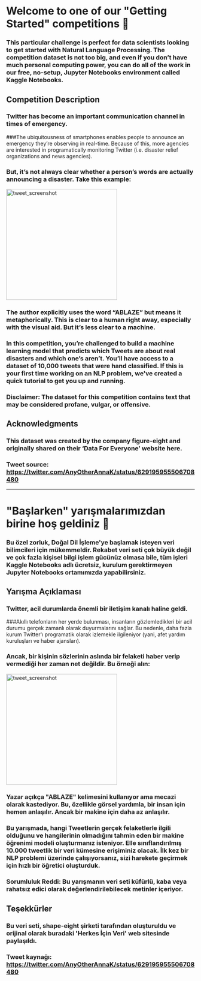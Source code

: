 # Welcome to one of our "Getting Started" competitions 👋
### This particular challenge is perfect for data scientists looking to get started with Natural Language Processing. The competition dataset is not too big, and even if you don’t have much personal computing power, you can do all of the work in our free, no-setup, Jupyter Notebooks environment called Kaggle Notebooks.

## Competition Description
### Twitter has become an important communication channel in times of emergency.
###The ubiquitousness of smartphones enables people to announce an emergency they’re observing in real-time. Because of this, more agencies are interested in programatically monitoring Twitter (i.e. disaster relief organizations and news agencies).

### But, it’s not always clear whether a person’s words are actually announcing a disaster. Take this example:
<img width="296" alt="tweet_screenshot" src="https://user-images.githubusercontent.com/92849974/234816891-8585f954-b038-433d-8355-68e454f8ea3f.png">

### The author explicitly uses the word “ABLAZE” but means it metaphorically. This is clear to a human right away, especially with the visual aid. But it’s less clear to a machine.

### In this competition, you’re challenged to build a machine learning model that predicts which Tweets are about real disasters and which one’s aren’t. You’ll have access to a dataset of 10,000 tweets that were hand classified. If this is your first time working on an NLP problem, we've created a quick tutorial to get you up and running.

### Disclaimer: The dataset for this competition contains text that may be considered profane, vulgar, or offensive.

## Acknowledgments
### This dataset was created by the company figure-eight and originally shared on their ‘Data For Everyone’ website here.

### Tweet source: https://twitter.com/AnyOtherAnnaK/status/629195955506708480

----------------------------------
# "Başlarken" yarışmalarımızdan birine hoş geldiniz 👋
### Bu özel zorluk, Doğal Dil İşleme'ye başlamak isteyen veri bilimcileri için mükemmeldir. Rekabet veri seti çok büyük değil ve çok fazla kişisel bilgi işlem gücünüz olmasa bile, tüm işleri Kaggle Notebooks adlı ücretsiz, kurulum gerektirmeyen Jupyter Notebooks ortamımızda yapabilirsiniz.

## Yarışma Açıklaması
### Twitter, acil durumlarda önemli bir iletişim kanalı haline geldi.
###Akıllı telefonların her yerde bulunması, insanların gözlemledikleri bir acil durumu gerçek zamanlı olarak duyurmalarını sağlar. Bu nedenle, daha fazla kurum Twitter'ı programatik olarak izlemekle ilgileniyor (yani, afet yardım kuruluşları ve haber ajansları).

### Ancak, bir kişinin sözlerinin aslında bir felaketi haber verip vermediği her zaman net değildir. Bu örneği alın:
<img width="296" alt="tweet_screenshot" src="https://user-images.githubusercontent.com/92849974/234816891-8585f954-b038-433d-8355-68e454f8ea3f.png">

### Yazar açıkça "ABLAZE" kelimesini kullanıyor ama mecazi olarak kastediyor. Bu, özellikle görsel yardımla, bir insan için hemen anlaşılır. Ancak bir makine için daha az anlaşılır.

### Bu yarışmada, hangi Tweetlerin gerçek felaketlerle ilgili olduğunu ve hangilerinin olmadığını tahmin eden bir makine öğrenimi modeli oluşturmanız isteniyor. Elle sınıflandırılmış 10.000 tweetlik bir veri kümesine erişiminiz olacak. İlk kez bir NLP problemi üzerinde çalışıyorsanız, sizi harekete geçirmek için hızlı bir öğretici oluşturduk.

### Sorumluluk Reddi: Bu yarışmanın veri seti küfürlü, kaba veya rahatsız edici olarak değerlendirilebilecek metinler içeriyor.

## Teşekkürler
### Bu veri seti, shape-eight şirketi tarafından oluşturuldu ve orijinal olarak buradaki 'Herkes İçin Veri' web sitesinde paylaşıldı.

### Tweet kaynağı: https://twitter.com/AnyOtherAnnaK/status/629195955506708480


